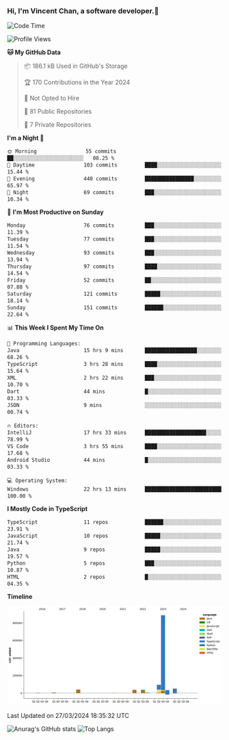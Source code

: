 ### Hi, I'm Vincent Chan, a software developer.👋

<!--
**hkvincent/hkvincent** is a ✨ _special_ ✨ repository because its `README.md` (this file) appears on your GitHub profile.

Here are some ideas to get you started:

- 🔭 I’m currently working on ...
- 🌱 I’m currently learning ...
- 👯 I’m looking to collaborate on ...
- 🤔 I’m looking for help with ...
- 💬 Ask me about ...
- 📫 How to reach me: ...
- 😄 Pronouns: ...
- ⚡ Fun fact: ...
-->
<!--START_SECTION:waka-->
![Code Time](http://img.shields.io/badge/Code%20Time-960%20hrs%2028%20mins-blue)

![Profile Views](http://img.shields.io/badge/Profile%20Views-0-blue)

**🐱 My GitHub Data** 

> 📦 186.1 kB Used in GitHub's Storage 
 > 
> 🏆 170 Contributions in the Year 2024
 > 
> 🚫 Not Opted to Hire
 > 
> 📜 81 Public Repositories 
 > 
> 🔑 7 Private Repositories 
 > 
**I'm a Night 🦉** 

```text
🌞 Morning                55 commits          ██░░░░░░░░░░░░░░░░░░░░░░░   08.25 % 
🌆 Daytime                103 commits         ████░░░░░░░░░░░░░░░░░░░░░   15.44 % 
🌃 Evening                440 commits         ████████████████░░░░░░░░░   65.97 % 
🌙 Night                  69 commits          ███░░░░░░░░░░░░░░░░░░░░░░   10.34 % 
```
📅 **I'm Most Productive on Sunday** 

```text
Monday                   76 commits          ███░░░░░░░░░░░░░░░░░░░░░░   11.39 % 
Tuesday                  77 commits          ███░░░░░░░░░░░░░░░░░░░░░░   11.54 % 
Wednesday                93 commits          ███░░░░░░░░░░░░░░░░░░░░░░   13.94 % 
Thursday                 97 commits          ████░░░░░░░░░░░░░░░░░░░░░   14.54 % 
Friday                   52 commits          ██░░░░░░░░░░░░░░░░░░░░░░░   07.80 % 
Saturday                 121 commits         █████░░░░░░░░░░░░░░░░░░░░   18.14 % 
Sunday                   151 commits         ██████░░░░░░░░░░░░░░░░░░░   22.64 % 
```


📊 **This Week I Spent My Time On** 

```text
💬 Programming Languages: 
Java                     15 hrs 9 mins       █████████████████░░░░░░░░   68.26 % 
TypeScript               3 hrs 28 mins       ████░░░░░░░░░░░░░░░░░░░░░   15.64 % 
XML                      2 hrs 22 mins       ███░░░░░░░░░░░░░░░░░░░░░░   10.70 % 
Dart                     44 mins             █░░░░░░░░░░░░░░░░░░░░░░░░   03.33 % 
JSON                     9 mins              ░░░░░░░░░░░░░░░░░░░░░░░░░   00.74 % 

🔥 Editors: 
IntelliJ                 17 hrs 33 mins      ████████████████████░░░░░   78.99 % 
VS Code                  3 hrs 55 mins       ████░░░░░░░░░░░░░░░░░░░░░   17.68 % 
Android Studio           44 mins             █░░░░░░░░░░░░░░░░░░░░░░░░   03.33 % 

💻 Operating System: 
Windows                  22 hrs 13 mins      █████████████████████████   100.00 % 
```

**I Mostly Code in TypeScript** 

```text
TypeScript               11 repos            ██████░░░░░░░░░░░░░░░░░░░   23.91 % 
JavaScript               10 repos            █████░░░░░░░░░░░░░░░░░░░░   21.74 % 
Java                     9 repos             █████░░░░░░░░░░░░░░░░░░░░   19.57 % 
Python                   5 repos             ███░░░░░░░░░░░░░░░░░░░░░░   10.87 % 
HTML                     2 repos             █░░░░░░░░░░░░░░░░░░░░░░░░   04.35 % 
```



**Timeline**

![Lines of Code chart](https://raw.githubusercontent.com/hkvincent/hkvincent/main/assets/bar_graph.png)


 Last Updated on 27/03/2024 18:35:32 UTC
<!--END_SECTION:waka-->
![Anurag's GitHub stats](https://github-readme-stats.vercel.app/api?username=hkvincent&hide=contribs,prs$include_all_commits=true)
![Top Langs](https://github-readme-stats.vercel.app/api/top-langs/?username=hkvincent&layout=compact)
